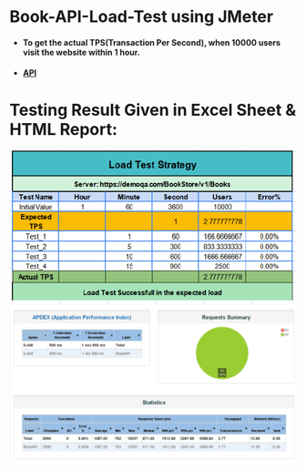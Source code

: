 # Book-API-Load-Test using JMeter
- #### To get the actual TPS(Transaction Per Second), when 10000 users visit the website within 1 hour.
- #### [API](https://demoqa.com/BookStore/v1/Books)

# Testing Result Given in Excel Sheet & HTML Report:
![Reports Preview](./breakdown-of-expected-TPS.png)
![Reports Preview](./Summary_Report.png)


 
